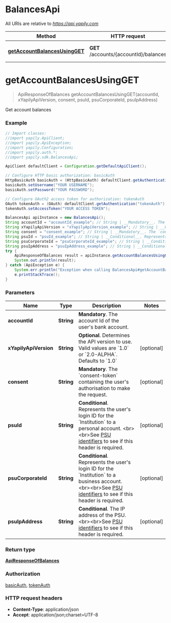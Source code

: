 # BalancesApi

All URIs are relative to *https://api.yapily.com*

Method | HTTP request | Description
------------- | ------------- | -------------
[**getAccountBalancesUsingGET**](BalancesApi.md#getAccountBalancesUsingGET) | **GET** /accounts/{accountId}/balances | Get account balances


<a name="getAccountBalancesUsingGET"></a>
# **getAccountBalancesUsingGET**
> ApiResponseOfBalances getAccountBalancesUsingGET(accountId, xYapilyApiVersion, consent, psuId, psuCorporateId, psuIpAddress)

Get account balances

### Example
```java
// Import classes:
//import yapily.ApiClient;
//import yapily.ApiException;
//import yapily.Configuration;
//import yapily.auth.*;
//import yapily.sdk.BalancesApi;

ApiClient defaultClient = Configuration.getDefaultApiClient();

// Configure HTTP basic authorization: basicAuth
HttpBasicAuth basicAuth = (HttpBasicAuth) defaultClient.getAuthentication("basicAuth");
basicAuth.setUsername("YOUR USERNAME");
basicAuth.setPassword("YOUR PASSWORD");

// Configure OAuth2 access token for authorization: tokenAuth
OAuth tokenAuth = (OAuth) defaultClient.getAuthentication("tokenAuth");
tokenAuth.setAccessToken("YOUR ACCESS TOKEN");

BalancesApi apiInstance = new BalancesApi();
String accountId = "accountId_example"; // String | __Mandatory__. The account Id of the user's bank account.
String xYapilyApiVersion = "xYapilyApiVersion_example"; // String | __Optional__. Determines the API version to use. Valid values are `1.0` or `2.0-ALPHA`. Defaults to `1.0`
String consent = "consent_example"; // String | __Mandatory__. The `consent-token` containing the user's authorisation to make the request.
String psuId = "psuId_example"; // String | __Conditional__. Represents the user's login ID for the `Institution` to a personal account. <br><br>See [PSU identifiers](https://docs.yapily.com/knowledge/psu_identifiers/) to see if this header is required.
String psuCorporateId = "psuCorporateId_example"; // String | __Conditional__. Represents the user's login ID for the `Institution` to a business account. <br><br>See [PSU identifiers](https://docs.yapily.com/knowledge/psu_identifiers/) to see if this header is required.
String psuIpAddress = "psuIpAddress_example"; // String | __Conditional__. The IP address of the PSU. <br><br>See [PSU identifiers](https://docs.yapily.com/knowledge/psu_identifiers/) to see if this header is required.
try {
    ApiResponseOfBalances result = apiInstance.getAccountBalancesUsingGET(accountId, xYapilyApiVersion, consent, psuId, psuCorporateId, psuIpAddress);
    System.out.println(result);
} catch (ApiException e) {
    System.err.println("Exception when calling BalancesApi#getAccountBalancesUsingGET");
    e.printStackTrace();
}
```

### Parameters

Name | Type | Description  | Notes
------------- | ------------- | ------------- | -------------
 **accountId** | **String**| __Mandatory__. The account Id of the user&#39;s bank account. |
 **xYapilyApiVersion** | **String**| __Optional__. Determines the API version to use. Valid values are &#x60;1.0&#x60; or &#x60;2.0-ALPHA&#x60;. Defaults to &#x60;1.0&#x60; | [optional]
 **consent** | **String**| __Mandatory__. The &#x60;consent-token&#x60; containing the user&#39;s authorisation to make the request. | [optional]
 **psuId** | **String**| __Conditional__. Represents the user&#39;s login ID for the &#x60;Institution&#x60; to a personal account. &lt;br&gt;&lt;br&gt;See [PSU identifiers](https://docs.yapily.com/knowledge/psu_identifiers/) to see if this header is required. | [optional]
 **psuCorporateId** | **String**| __Conditional__. Represents the user&#39;s login ID for the &#x60;Institution&#x60; to a business account. &lt;br&gt;&lt;br&gt;See [PSU identifiers](https://docs.yapily.com/knowledge/psu_identifiers/) to see if this header is required. | [optional]
 **psuIpAddress** | **String**| __Conditional__. The IP address of the PSU. &lt;br&gt;&lt;br&gt;See [PSU identifiers](https://docs.yapily.com/knowledge/psu_identifiers/) to see if this header is required. | [optional]

### Return type

[**ApiResponseOfBalances**](ApiResponseOfBalances.md)

### Authorization

[basicAuth](../README.md#basicAuth), [tokenAuth](../README.md#tokenAuth)

### HTTP request headers

 - **Content-Type**: application/json
 - **Accept**: application/json;charset=UTF-8

